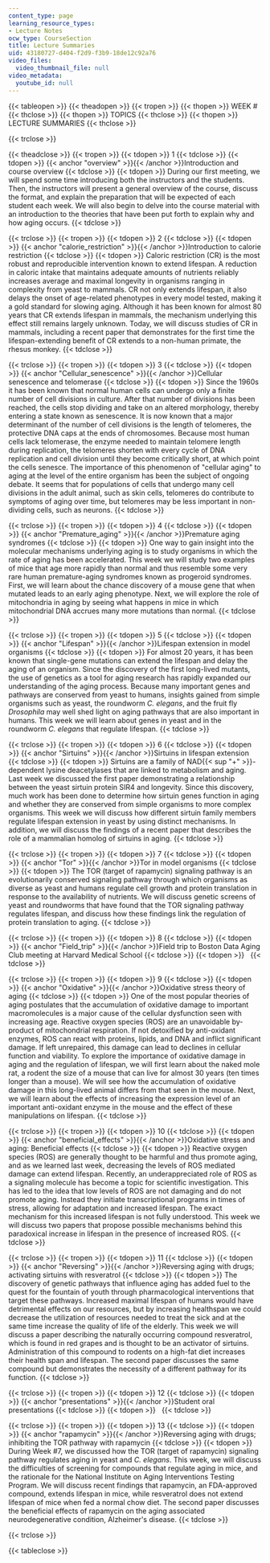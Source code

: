 ```yaml
---
content_type: page
learning_resource_types:
- Lecture Notes
ocw_type: CourseSection
title: Lecture Summaries
uid: 43180727-d404-f2d9-f3b9-18de12c92a76
video_files:
  video_thumbnail_file: null
video_metadata:
  youtube_id: null
---
```


{{< tableopen >}}
{{< theadopen >}}
{{< tropen >}}
{{< thopen >}}
WEEK #
{{< thclose >}}
{{< thopen >}}
TOPICS
{{< thclose >}}
{{< thopen >}}
LECTURE SUMMARIES
{{< thclose >}}

{{< trclose >}}

{{< theadclose >}}
{{< tropen >}}
{{< tdopen >}}
1
{{< tdclose >}}
{{< tdopen >}}
{{< anchor "overview" >}}{{< /anchor >}}Introduction and course overview
{{< tdclose >}}
{{< tdopen >}}
During our first meeting, we will spend some time introducing both the instructors and the students. Then, the instructors will present a general overview of the course, discuss the format, and explain the preparation that will be expected of each student each week. We will also begin to delve into the course material with an introduction to the theories that have been put forth to explain why and how aging occurs.
{{< tdclose >}}

{{< trclose >}}
{{< tropen >}}
{{< tdopen >}}
2
{{< tdclose >}}
{{< tdopen >}}
{{< anchor "calorie_restriction" >}}{{< /anchor >}}Introduction to calorie restriction
{{< tdclose >}}
{{< tdopen >}}
Caloric restriction (CR) is the most robust and reproducible intervention known to extend lifespan. A reduction in caloric intake that maintains adequate amounts of nutrients reliably increases average and maximal longevity in organisms ranging in complexity from yeast to mammals. CR not only extends lifespan, it also delays the onset of age-related phenotypes in every model tested, making it a gold standard for slowing aging. Although it has been known for almost 80 years that CR extends lifespan in mammals, the mechanism underlying this effect still remains largely unknown. Today, we will discuss studies of CR in mammals, including a recent paper that demonstrates for the first time the lifespan-extending benefit of CR extends to a non-human primate, the rhesus monkey.
{{< tdclose >}}

{{< trclose >}}
{{< tropen >}}
{{< tdopen >}}
3
{{< tdclose >}}
{{< tdopen >}}
{{< anchor "Cellular_senescence" >}}{{< /anchor >}}Cellular senescence and telomerase
{{< tdclose >}}
{{< tdopen >}}
Since the 1960s it has been known that normal human cells can undergo only a finite number of cell divisions in culture. After that number of divisions has been reached, the cells stop dividing and take on an altered morphology, thereby entering a state known as senescence. It is now known that a major determinant of the number of cell divisions is the length of telomeres, the protective DNA caps at the ends of chromosomes. Because most human cells lack telomerase, the enzyme needed to maintain telomere length during replication, the telomeres shorten with every cycle of DNA replication and cell division until they become critically short, at which point the cells senesce. The importance of this phenomenon of "cellular aging" to aging at the level of the entire organism has been the subject of ongoing debate. It seems that for populations of cells that undergo many cell divisions in the adult animal, such as skin cells, telomeres do contribute to symptoms of aging over time, but telomeres may be less important in non-dividing cells, such as neurons.
{{< tdclose >}}

{{< trclose >}}
{{< tropen >}}
{{< tdopen >}}
4
{{< tdclose >}}
{{< tdopen >}}
{{< anchor "Premature_aging" >}}{{< /anchor >}}Premature aging syndromes
{{< tdclose >}}
{{< tdopen >}}
One way to gain insight into the molecular mechanisms underlying aging is to study organisms in which the rate of aging has been accelerated. This week we will study two examples of mice that age more rapidly than normal and thus resemble some very rare human premature-aging syndromes known as progeroid syndromes. First, we will learn about the chance discovery of a mouse gene that when mutated leads to an early aging phenotype. Next, we will explore the role of mitochondria in aging by seeing what happens in mice in which mitochondrial DNA accrues many more mutations than normal.
{{< tdclose >}}

{{< trclose >}}
{{< tropen >}}
{{< tdopen >}}
5
{{< tdclose >}}
{{< tdopen >}}
{{< anchor "Lifespan" >}}{{< /anchor >}}Lifespan extension in model organisms
{{< tdclose >}}
{{< tdopen >}}
For almost 20 years, it has been known that single-gene mutations can extend the lifespan and delay the aging of an organism. Since the discovery of the first long-lived mutants, the use of genetics as a tool for aging research has rapidly expanded our understanding of the aging process. Because many important genes and pathways are conserved from yeast to humans, insights gained from simple organisms such as yeast, the roundworm _C. elegans_, and the fruit fly _Drosophila_ may well shed light on aging pathways that are also important in humans. This week we will learn about genes in yeast and in the roundworm _C. elegans_ that regulate lifespan.
{{< tdclose >}}

{{< trclose >}}
{{< tropen >}}
{{< tdopen >}}
6
{{< tdclose >}}
{{< tdopen >}}
{{< anchor "Sirtuins" >}}{{< /anchor >}}Sirtuins in lifespan extension
{{< tdclose >}}
{{< tdopen >}}
Sirtuins are a family of NAD{{< sup "+" >}}\-dependent lysine deacetylases that are linked to metabolism and aging. Last week we discussed the first paper demonstrating a relationship between the yeast sirtuin protein SIR4 and longevity. Since this discovery, much work has been done to determine how sirtuin genes function in aging and whether they are conserved from simple organisms to more complex organisms. This week we will discuss how different sirtuin family members regulate lifespan extension in yeast by using distinct mechanisms. In addition, we will discuss the findings of a recent paper that describes the role of a mammalian homolog of sirtuins in aging.
{{< tdclose >}}

{{< trclose >}}
{{< tropen >}}
{{< tdopen >}}
7
{{< tdclose >}}
{{< tdopen >}}
{{< anchor "Tor" >}}{{< /anchor >}}Tor in model organisms
{{< tdclose >}}
{{< tdopen >}}
The TOR (target of rapamycin) signaling pathway is an evolutionarily conserved signaling pathway through which organisms as diverse as yeast and humans regulate cell growth and protein translation in response to the availability of nutrients. We will discuss genetic screens of yeast and roundworms that have found that the TOR signaling pathway regulates lifespan, and discuss how these findings link the regulation of protein translation to aging.
{{< tdclose >}}

{{< trclose >}}
{{< tropen >}}
{{< tdopen >}}
8
{{< tdclose >}}
{{< tdopen >}}
{{< anchor "Field_trip" >}}{{< /anchor >}}Field trip to Boston Data Aging Club meeting at Harvard Medical School
{{< tdclose >}}
{{< tdopen >}}
 
{{< tdclose >}}

{{< trclose >}}
{{< tropen >}}
{{< tdopen >}}
9
{{< tdclose >}}
{{< tdopen >}}
{{< anchor "Oxidative" >}}{{< /anchor >}}Oxidative stress theory of aging
{{< tdclose >}}
{{< tdopen >}}
One of the most popular theories of aging postulates that the accumulation of oxidative damage to important macromolecules is a major cause of the cellular dysfunction seen with increasing age. Reactive oxygen species (ROS) are an unavoidable by-product of mitochondrial respiration. If not detoxified by anti-oxidant enzymes, ROS can react with proteins, lipids, and DNA and inflict significant damage. If left unrepaired, this damage can lead to declines in cellular function and viability. To explore the importance of oxidative damage in aging and the regulation of lifespan, we will first learn about the naked mole rat, a rodent the size of a mouse that can live for almost 30 years (ten times longer than a mouse). We will see how the accumulation of oxidative damage in this long-lived animal differs from that seen in the mouse. Next, we will learn about the effects of increasing the expression level of an important anti-oxidant enzyme in the mouse and the effect of these manipulations on lifespan.
{{< tdclose >}}

{{< trclose >}}
{{< tropen >}}
{{< tdopen >}}
10
{{< tdclose >}}
{{< tdopen >}}
{{< anchor "beneficial_effects" >}}{{< /anchor >}}Oxidative stress and aging: Beneficial effects
{{< tdclose >}}
{{< tdopen >}}
Reactive oxygen species (ROS) are generally thought to be harmful and thus promote aging, and as we learned last week, decreasing the levels of ROS mediated damage can extend lifespan. Recently, an underappreciated role of ROS as a signaling molecule has become a topic for scientific investigation. This has led to the idea that low levels of ROS are not damaging and do not promote aging. Instead they initiate transcriptional programs in times of stress, allowing for adaptation and increased lifespan. The exact mechanism for this increased lifespan is not fully understood. This week we will discuss two papers that propose possible mechanisms behind this paradoxical increase in lifespan in the presence of increased ROS.
{{< tdclose >}}

{{< trclose >}}
{{< tropen >}}
{{< tdopen >}}
11
{{< tdclose >}}
{{< tdopen >}}
{{< anchor "Reversing" >}}{{< /anchor >}}Reversing aging with drugs; activating sirtuins with resveratrol
{{< tdclose >}}
{{< tdopen >}}
The discovery of genetic pathways that influence aging has added fuel to the quest for the fountain of youth through pharmacological interventions that target these pathways. Increased maximal lifespan of humans would have detrimental effects on our resources, but by increasing healthspan we could decrease the utilization of resources needed to treat the sick and at the same time increase the quality of life of the elderly. This week we will discuss a paper describing the naturally occurring compound resveratrol, which is found in red grapes and is thought to be an activator of sirtuins. Administration of this compound to rodents on a high-fat diet increases their health span and lifespan. The second paper discusses the same compound but demonstrates the necessity of a different pathway for its function.
{{< tdclose >}}

{{< trclose >}}
{{< tropen >}}
{{< tdopen >}}
12
{{< tdclose >}}
{{< tdopen >}}
{{< anchor "presentations" >}}{{< /anchor >}}Student oral presentations
{{< tdclose >}}
{{< tdopen >}}
 
{{< tdclose >}}

{{< trclose >}}
{{< tropen >}}
{{< tdopen >}}
13
{{< tdclose >}}
{{< tdopen >}}
{{< anchor "rapamycin" >}}{{< /anchor >}}Reversing aging with drugs; inhibiting the TOR pathway with rapamycin
{{< tdclose >}}
{{< tdopen >}}
During Week #7, we discussed how the TOR (target of rapamycin) signaling pathway regulates aging in yeast and _C. elegans_. This week, we will discuss the difficulties of screening for compounds that regulate aging in mice, and the rationale for the National Institute on Aging Interventions Testing Program. We will discuss recent findings that rapamycin, an FDA-approved compound, extends lifespan in mice, while resveratrol does not extend lifespan of mice when fed a normal chow diet. The second paper discusses the beneficial effects of rapamycin on the aging associated neurodegenerative condition, Alzheimer's disease.
{{< tdclose >}}

{{< trclose >}}

{{< tableclose >}}